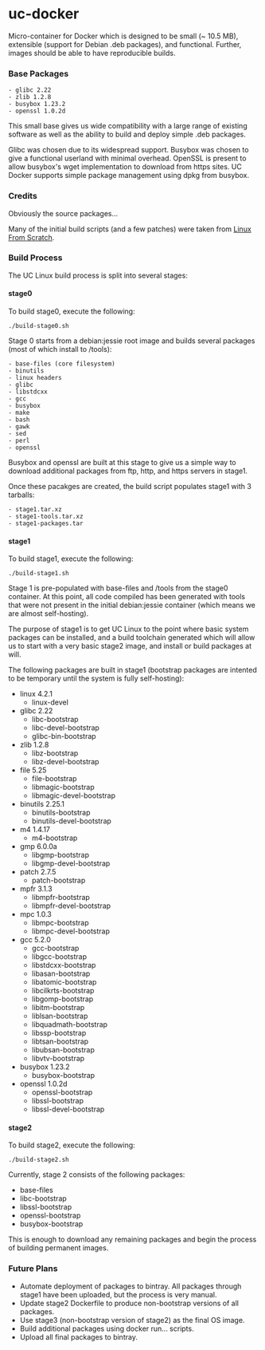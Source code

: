 # uc-docker

Micro-container for Docker which is designed to be small (~ 10.5 MB),
extensible (support for Debian .deb packages), and functional. Further,
images should be able to have reproducible builds.

### Base Packages ###
    - glibc 2.22
    - zlib 1.2.8
    - busybox 1.23.2
    - openssl 1.0.2d

This small base gives us wide compatibility with a large range of existing
software as well as the ability to build and deploy simple .deb packages.

Glibc was chosen due to its widespread support. Busybox was chosen to give
a functional userland with minimal overhead. OpenSSL is present to allow
busybox's wget implementation to download from https sites. UC Docker
supports simple package management using dpkg from busybox.

### Credits ###

Obviously the source packages...

Many of the initial build scripts (and a few patches) were taken from
[Linux From Scratch](http://linuxfromscratch.org/).

### Build Process ###

The UC Linux build process is split into several stages:

#### stage0 ####

To build stage0, execute the following:

    ./build-stage0.sh

Stage 0 starts from a debian:jessie root image and builds several packages
(most of which install to /tools):

    - base-files (core filesystem)
    - binutils
    - linux headers
    - glibc
    - libstdcxx
    - gcc
    - busybox
    - make
    - bash
    - gawk
    - sed
    - perl
    - openssl

Busybox and openssl are built at this stage to give us a simple way to download
additional packages from ftp, http, and https servers in stage1.

Once these pacakges are created, the build script populates stage1 with 3
tarballs:

    - stage1.tar.xz
    - stage1-tools.tar.xz
    - stage1-packages.tar

#### stage1 ####

To build stage1, execute the following:

    ./build-stage1.sh

Stage 1 is pre-populated with base-files and /tools from the stage0 container.
At this point, all code compiled has been generated with tools that were not
present in the initial debian:jessie container (which means we are almost
self-hosting).

The purpose of stage1 is to get UC Linux to the point where basic system packages
can be installed, and a build toolchain generated which will allow us to start
with a very basic stage2 image, and install or build packages at will.

The following packages are built in stage1 (bootstrap packages are intented to
be temporary until the system is fully self-hosting):

  - linux 4.2.1
    - linux-devel
  - glibc 2.22
    - libc-bootstrap
    - libc-devel-bootstrap
    - glibc-bin-bootstrap
  - zlib 1.2.8
    - libz-bootstrap
    - libz-devel-bootstrap
  - file 5.25
    - file-bootstrap
    - libmagic-bootstrap
    - libmagic-devel-bootstrap
  - binutils 2.25.1
    - binutils-bootstrap
    - binutils-devel-bootstrap
  - m4 1.4.17
    - m4-bootstrap
  - gmp 6.0.0a
    - libgmp-bootstrap
    - libgmp-devel-bootstrap
  - patch 2.7.5
    - patch-bootstrap
  - mpfr 3.1.3
    - libmpfr-bootstrap
    - libmpfr-devel-bootstrap
  - mpc 1.0.3
    - libmpc-bootstrap
    - libmpc-devel-bootstrap
  - gcc 5.2.0
    - gcc-bootstrap
    - libgcc-bootstrap
    - libstdcxx-bootstrap
    - libasan-bootstrap
    - libatomic-bootstrap
    - libcilkrts-bootstrap
    - libgomp-bootstrap
    - libitm-bootstrap
    - liblsan-bootstrap
    - libquadmath-bootstrap
    - libssp-bootstrap
    - libtsan-bootstrap
    - libubsan-bootstrap
    - libvtv-bootstrap
  - busybox 1.23.2
    - busybox-bootstrap
  - openssl 1.0.2d
    - openssl-bootstrap
    - libssl-bootstrap
    - libssl-devel-bootstrap

#### stage2 ####

To build stage2, execute the following:

    ./build-stage2.sh

Currently, stage 2 consists of the following packages:

  - base-files
  - libc-bootstrap
  - libssl-bootstrap
  - openssl-bootstrap
  - busybox-bootstrap

This is enough to download any remaining packages and begin the process of
building permanent images.
	

### Future Plans ###

 - Automate deployment of packages to bintray. All packages through stage1
   have been uploaded, but the process is very manual.
 - Update stage2 Dockerfile to produce non-bootstrap versions of all packages.
 - Use stage3 (non-bootstrap version of stage2) as the final OS image.
 - Build additional packages using docker run... scripts.
 - Upload all final packages to bintray.

